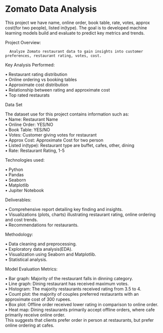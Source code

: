 <h1>Zomato Data Analysis</h1>

This project we have name, online order, book table, rate, votes, approx cost(for two people), listed in(type). 
The goal is to developed machine learning models build and evaluate to predict key metrics and trends. 

Project Overview:<br>

      Analyze Zomato restaurant data to gain insights into customer preferences, restaurant rating, votes, cost.

Key Analysis Performed:<br>

•	Restaurant rating distribution<br>
•	Online ordering vs booking tables<br>
•	Approximate cost distribution<br>
•	Relationship between rating and approximate cost<br>
•	Top rated restaurats<br>

Data Set<br>

The dataset use for this project contains information such as:<br>
•	Name: Restaurant Name<br>
•	Online Order: YES/NO<br>
•	Book Table: YES/NO<br>
•	Votes: Customer giving votes for restaurant<br>
•	Approx Cost: Approximate Cost for two person<br>
•	Listed in(type): Restaurant type are buffet, cafes, other, dining<br>
•	Rate: Restaurant Rating, 1-5<br>

Technologies used:<br>

•	Python<br>
•	Pandas<br>
•	Seaborn<br>
•	Matplotlib<br>
•	Jupiter Notebook<br>

Deliverables:<br>

•	Comprehensive report detailing key finding and insights.<br>
•	Visualizations (plots, charts) illustrating restaurant rating, online ordering and cost trends.<br>
•	Recommendations for restaurants.<br>


Methodology:<br>

•	Data cleaning and preprocessing.<br>
•	Exploratory data analysis(EDA).<br>
•	Visualization using Seaborn and Matplotlib.<br>
•	Statistical analysis.<br>

Model Evaluation Metrics:<br>

•	Bar graph: Majority of the restaurant falls in dinning category.<br>
•	Line graph: Dining restaurant has received maximum votes.<br>
•	Histogram: The majority restaurants received rating from 3.5 to 4.<br>
•	Count plot: the majority of couples preferred restaurants with an approximate cost of 300 rupees.<br> 
•	Box plot: Offline order received lower rating in comparison to online order.<br>
•	Heat map: Dining restaurants primarily accept offline orders, where cafe primarily receive online order.<br> 
This suggests that clients prefer order in person at restaurants, but prefer online ordering at cafes.<br>

